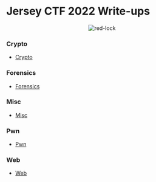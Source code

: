 <h1>Jersey CTF 2022 Write-ups</h1>

<p align="center">
  <img src="https://user-images.githubusercontent.com/22628008/160697238-33176bcb-6400-4ae5-b1a2-c190a6b67372.png" alt="red-lock">
</p>

<h3 dir="auto">
  <a id="user-content-crypto" class="anchor" aria-hidden="true" href="#crypto"> </a>
  Crypto
</h3>

<ul dir="auto">
  <li>
    <a href="#">Crypto</a>
  </li>
</ul>

<h3 dir="auto">
  <a id="user-content-forensics" class="anchor" aria-hidden="true" href="#forensics"> </a>
  Forensics
</h3>

<ul dir="auto">
  <li>
    <a href="#">Forensics</a>
  </li>
</ul>

<h3 dir="auto">
  <a id="user-content-misc" class="anchor" aria-hidden="true" href="#misc"> </a>
  Misc
</h3>

<ul dir="auto">
  <li>
    <a href="#">Misc</a>
  </li>
</ul>

<h3 dir="auto">
  <a id="user-content-crypto" class="anchor" aria-hidden="true" href="#pwn"> </a>
  Pwn
</h3>

<ul dir="auto">
  <li>
    <a href="#">Pwn</a>
  </li>
</ul>

<h3 dir="auto">
  <a id="user-content-web" class="anchor" aria-hidden="true" href="#web"> </a>
  Web
</h3>

<ul dir="auto">
  <li>
    <a href="#">Web</a>
  </li>
</ul>
